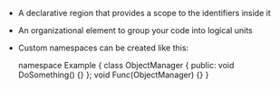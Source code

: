 -  A declarative region that provides a scope to the identifiers inside it
- An organizational element to group your code into logical units
- Custom namespaces can be created like this:

	namespace Example
	{
		class ObjectManager {
			public: void DoSomething() {}
		};
		void Func(ObjectManager) {}
	}
	